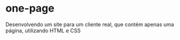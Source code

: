 # one-page
Desenvolvendo um site para um cliente real, que contém apenas uma página, utilizando HTML e CSS
